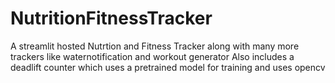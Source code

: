 # NutritionFitnessTracker
A streamlit hosted Nutrtion and Fitness Tracker along with many more trackers like waternotification and workout generator
Also includes a deadlift counter which uses  a pretrained model for training and uses opencv
 
